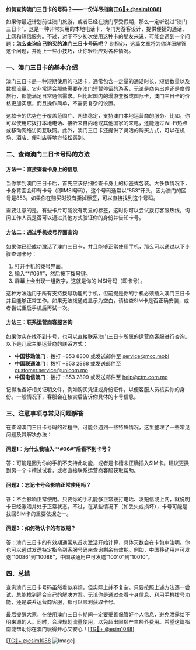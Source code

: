 **如何查询澳门三日卡的号码？——一份详尽指南[[TG💪+ @esim1088](https://t.me/s/esim1088)]**

如果你最近计划前往澳门旅游，或者已经在澳门享受假期，那么一定听说过“澳门三日卡”。这是一种非常实用的本地电话卡，专门为游客设计，提供便捷的通话、上网和短信服务。不过，对于不少初次使用这种卡的朋友来说，可能会遇到一个问题：**怎么查询自己购买的澳门三日卡号码呢？** 别担心，这篇文章将为你详细解答这个问题，并附上一些小技巧，让你轻松应对各种情况。

### 一、澳门三日卡的基本介绍

澳门三日卡是一种短期使用的电话卡，通常包含一定量的通话时长、短信数量以及数据流量。它非常适合那些需要在澳门短暂停留的游客，无论是商务出差还是度假旅行，都能满足日常通信需求。相比起国内的漫游套餐或国际卡，澳门三日卡的价格更加实惠，而且操作简单，不需要复杂的设置。

这款卡的优势在于覆盖范围广、网络稳定，支持澳门本地运营商的服务。比如，你可以使用它拨打本地电话、接听来自内地或其他国家的来电，还能通过Wi-Fi热点或移动网络访问互联网。此外，澳门三日卡还提供了灵活的购买方式，可以在机场、酒店、便利店等地方轻松买到。

### 二、查询澳门三日卡号码的方法

#### 方法一：直接查看卡身上的信息

当你拿到澳门三日卡后，首先应该仔细检查卡身上的标签或包装。大多数情况下，卡身背面会印有卡号（即IMSI号码）。这个号码通常以“853”开头，因为澳门的区号是853。如果你在购买时没有撕掉标签，可以直接找到这个号码。

需要注意的是，有些卡片可能没有明显的标签，这时你可以尝试拨打客服热线，询问工作人员是否可以通过其他方式验证你的身份并告知卡号。

#### 方法二：通过手机拨号界面查询

如果你已经成功激活了澳门三日卡，并且能够正常使用手机，那么可以通过以下步骤查询卡号：

1. 打开手机的拨号界面。
2. 输入“*#06#”，然后按下拨号键。
3. 屏幕上会出现一组数字，这就是你的IMSI号码（即卡号）。

这种方法适用于所有支持拨号功能的手机，但前提是你的手机必须插入澳门三日卡并且能够正常工作。如果无法拨通或显示为空白，请检查SIM卡是否正确安装，或者尝试重启手机后再试一次。

#### 方法三：联系运营商客服咨询

如果你实在找不到卡号，也可以直接联系澳门三日卡所属的运营商客服进行咨询。以下是几家主要运营商的联系方式：

- **中国移动澳门**：拨打 +853 8800 或发送邮件至 service@moc.mobi  
- **中国联通澳门**：拨打 +853 2888 或发送邮件至 customer.service@unicom.mo  
- **中国电信澳门**：拨打 +853 2899 或发送邮件至 help@ctm.com.mo  

记得准备好相关证明文件，例如购买凭证或身份证件，以便客服人员核实你的身份。一般情况下，客服会在核实后告诉你具体的卡号信息。

### 三、注意事项与常见问题解答

在查询澳门三日卡号码的过程中，可能会遇到一些特殊情况，这里整理了一些常见问题及其解决办法：

#### 问题1：为什么我输入“*#06#”后看不到卡号？

答：可能是因为你的手机不支持此功能，或者是卡槽未正确插入SIM卡。建议更换到另一个卡槽试试看，或者直接联系运营商客服获取帮助。

#### 问题2：忘记卡号会影响正常使用吗？

答：不会影响正常使用。只要你的手机能够正常拨打电话、发短信或上网，就说明卡已经激活并处于正常状态。不过，在某些情况下（如丢失或损坏），卡号可能是找回SIM卡的重要依据之一。

#### 问题3：如何确认卡的有效期？

答：澳门三日卡的有效期通常从首次激活开始计算，具体天数会在卡包中注明。你也可以通过发送特定指令到客服号码来查询剩余有效期。例如，中国移动用户可发送“10086”到“10086”，中国联通用户可发送“10010”到“10010”。

### 四、总结

查询澳门三日卡号码虽然看似麻烦，但实际上并不复杂。只要按照上述方法逐一尝试，总能找到适合自己的解决方案。无论你是通过查看卡身信息、利用手机拨号功能，还是联系运营商客服，都可以顺利获取卡号。

最后提醒大家，在使用澳门三日卡期间一定要妥善保管好个人信息，避免泄露给不明来源的人。同时，合理规划流量使用，以免超出限额产生额外费用。希望这篇指南能帮助你在澳门玩得开心又安心！[[TG💪+ @esim1088](https://t.me/s/esim1088)]

[[TG💪+ @esim1088](https://t.me/s/esim1088) ![Image](https://i.postimg.cc/4NQfJmqS/Snipaste-2025-05-13-00-14-12.png)]